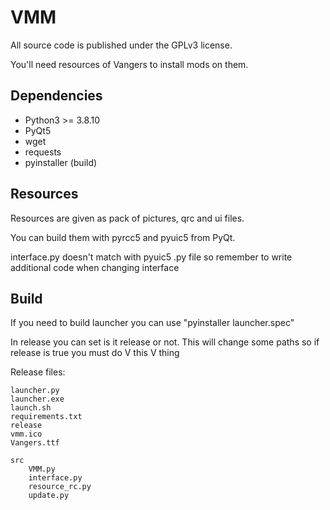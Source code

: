 # VMM #

All source code is published under the GPLv3 license.

You'll need resources of Vangers to install mods on them.

## Dependencies ##

* Python3 >= 3.8.10
* PyQt5
* wget
* requests
* pyinstaller (build)

## Resources ##

Resources are given as pack of pictures, qrc and ui files.

You can build them with pyrcc5 and pyuic5 from PyQt.

interface.py doesn't match with pyuic5 .py file so remember to write additional code when changing interface

## Build ##

If you need to build launcher you can use "pyinstaller launcher.spec"

In release you can set is it release or not. This will change some paths so if release is true you must do V this V thing 

Release files:
	
	launcher.py
	launcher.exe
	launch.sh
	requirements.txt
	release
	vmm.ico
	Vangers.ttf

	src
		VMM.py
		interface.py
		resource_rc.py
		update.py
